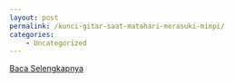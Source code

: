 ```yaml
---
layout: post
permalink: /kunci-gitar-saat-matahari-merasuki-mimpi/
categories:
    - Uncategorized
---
```


[Baca Selengkapnya](/03)